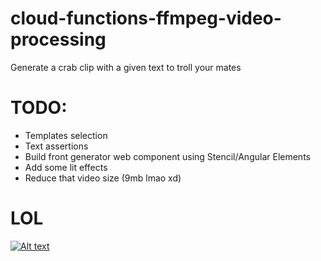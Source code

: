 # cloud-functions-ffmpeg-video-processing
Generate a crab clip with a given text to troll your mates

# TODO:
- Templates selection
- Text assertions
- Build front generator web component using Stencil/Angular Elements
- Add some lit effects
- Reduce that video size (9mb lmao xd)

# LOL

[![Alt text](https://img.youtube.com/vi/coJJoFdIitM/0.jpg)](https://www.youtube.com/watch?v=coJJoFdIitM)

